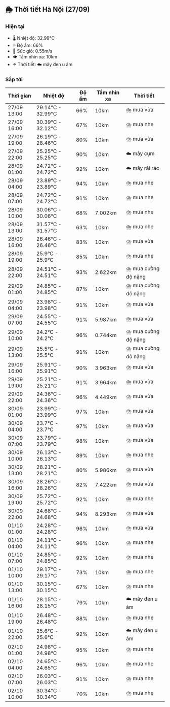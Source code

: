 ## 🌦️ Thời tiết Hà Nội (27/09)

### Hiện tại

- 🌡️ Nhiệt độ: 32.99℃
- 💦 Độ ẩm: 66%
- 💨 Sức gió: 0.55m/s
- 👁️ Tầm nhìn xa: 10km
- ☂️ Thời tiết: ☁️ mây đen u ám

### Sắp tới

| Thời gian | Nhiệt độ | Độ ẩm | Tầm nhìn xa | Thời tiết |
| --- | --- | --- | --- | --- |
| 27/09 13:00 | 29.14℃ - 32.99℃ | 66% | 10km | ⛈️ mưa vừa |
| 27/09 16:00 | 30.39℃ - 32.12℃ | 67% | 10km | ⛈️ mưa nhẹ |
| 27/09 19:00 | 26.19℃ - 28.46℃ | 80% | 10km | ⛈️ mưa vừa |
| 27/09 22:00 | 25.25℃ - 25.25℃ | 90% | 10km | ☁️ mây cụm |
| 28/09 01:00 | 24.72℃ - 24.72℃ | 92% | 10km | ☁️ mây rải rác |
| 28/09 04:00 | 23.89℃ - 23.89℃ | 94% | 10km | ⛈️ mưa nhẹ |
| 28/09 07:00 | 24.72℃ - 24.72℃ | 91% | 10km | ⛈️ mưa nhẹ |
| 28/09 10:00 | 30.06℃ - 30.06℃ | 68% | 7.002km | ⛈️ mưa nhẹ |
| 28/09 13:00 | 31.57℃ - 31.57℃ | 63% | 10km | ⛈️ mưa nhẹ |
| 28/09 16:00 | 26.46℃ - 26.46℃ | 83% | 10km | ⛈️ mưa vừa |
| 28/09 19:00 | 25.9℃ - 25.9℃ | 85% | 10km | ⛈️ mưa nhẹ |
| 28/09 22:00 | 24.51℃ - 24.51℃ | 93% | 2.622km | ⛈️ mưa cường độ nặng |
| 29/09 01:00 | 24.85℃ - 24.85℃ | 87% | 10km | ⛈️ mưa cường độ nặng |
| 29/09 04:00 | 23.98℃ - 23.98℃ | 91% | 10km | ⛈️ mưa vừa |
| 29/09 07:00 | 24.55℃ - 24.55℃ | 91% | 5.987km | ⛈️ mưa vừa |
| 29/09 10:00 | 24.2℃ - 24.2℃ | 96% | 0.744km | ⛈️ mưa cường độ nặng |
| 29/09 13:00 | 25.5℃ - 25.5℃ | 91% | 10km | ⛈️ mưa cường độ nặng |
| 29/09 16:00 | 25.91℃ - 25.91℃ | 90% | 3.963km | ⛈️ mưa vừa |
| 29/09 19:00 | 25.21℃ - 25.21℃ | 91% | 3.964km | ⛈️ mưa vừa |
| 29/09 22:00 | 24.36℃ - 24.36℃ | 96% | 4.449km | ⛈️ mưa vừa |
| 30/09 01:00 | 23.99℃ - 23.99℃ | 97% | 10km | ⛈️ mưa vừa |
| 30/09 04:00 | 23.7℃ - 23.7℃ | 97% | 10km | ⛈️ mưa vừa |
| 30/09 07:00 | 23.79℃ - 23.79℃ | 98% | 10km | ⛈️ mưa vừa |
| 30/09 10:00 | 26.13℃ - 26.13℃ | 89% | 10km | ⛈️ mưa nhẹ |
| 30/09 13:00 | 28.21℃ - 28.21℃ | 80% | 5.986km | ⛈️ mưa vừa |
| 30/09 16:00 | 28.26℃ - 28.26℃ | 82% | 7.422km | ⛈️ mưa vừa |
| 30/09 19:00 | 25.72℃ - 25.72℃ | 92% | 10km | ⛈️ mưa nhẹ |
| 30/09 22:00 | 24.68℃ - 24.68℃ | 94% | 8.293km | ⛈️ mưa vừa |
| 01/10 01:00 | 24.28℃ - 24.28℃ | 96% | 10km | ⛈️ mưa vừa |
| 01/10 04:00 | 24.11℃ - 24.11℃ | 96% | 10km | ⛈️ mưa nhẹ |
| 01/10 07:00 | 24.85℃ - 24.85℃ | 92% | 10km | ⛈️ mưa nhẹ |
| 01/10 10:00 | 29.17℃ - 29.17℃ | 73% | 10km | ⛈️ mưa nhẹ |
| 01/10 13:00 | 30.15℃ - 30.15℃ | 67% | 10km | ⛈️ mưa nhẹ |
| 01/10 16:00 | 28.15℃ - 28.15℃ | 79% | 10km | ☁️ mây đen u ám |
| 01/10 19:00 | 26.48℃ - 26.48℃ | 88% | 10km | ⛈️ mưa nhẹ |
| 01/10 22:00 | 25.6℃ - 25.6℃ | 92% | 10km | ☁️ mây đen u ám |
| 02/10 01:00 | 24.98℃ - 24.98℃ | 95% | 10km | ⛈️ mưa nhẹ |
| 02/10 04:00 | 24.65℃ - 24.65℃ | 96% | 10km | ⛈️ mưa nhẹ |
| 02/10 07:00 | 26.03℃ - 26.03℃ | 91% | 10km | ⛈️ mưa nhẹ |
| 02/10 10:00 | 30.34℃ - 30.34℃ | 70% | 10km | ⛈️ mưa nhẹ |
